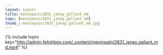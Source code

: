 ```yaml
--- 
layout: sieutv
title: meninpain/2831_janay_gallant_md
tags: [meninpain/2831_janay_gallant_md]
thumb_: meninpain/2831_janay_gallant_md.jpg
---
```

{% include tvpro key="http://admin.fetishbox.com/_content/meninpain/2831_janay_gallant_md.mp4" %} 
